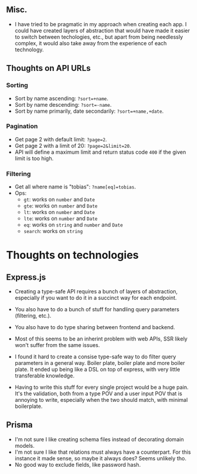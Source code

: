 ## Misc.
* I have tried to be pragmatic in my approach when creating each app. I could have created layers of abstraction that would have made it easier to switch between techologies, etc., but apart from being needlessly complex, it would also take away from the experience of each technology.

## Thoughts on API URLs

### Sorting
* Sort by name ascending: `?sort=+name`.
* Sort by name descending: `?sort=-name`.
* Sort by name primarily, date secondarily: `?sort=+name,+date`.

### Pagination
* Get page 2 with default limit: `?page=2`.
* Get page 2 with a limit of 20: `?page=2&limit=20`.
* API will define a maximum limit and return status code `400` if the given limit is too high.

### Filtering
* Get all where name is "tobias": `?name[eq]=tobias`.
* Ops:
    * `gt`: works on `number` and `Date`
    * `gte`: works on `number` and `Date`
    * `lt`: works on `number` and `Date`
    * `lte`: works on `number` and `Date`
    * `eq`: works on `string` and `number` and `Date`
    * `search`: works on `string`

# Thoughts on technologies

## Express.js
* Creating a type-safe API requires a bunch of layers of abstraction, especially if you want to do it in a succinct way for each endpoint.
* You also have to do a bunch of stuff for handling query parameters (filtering, etc.).
* You also have to do type sharing between frontend and backend.
* Most of this seems to be an inherint problem with web APIs, SSR likely won't suffer from the same issues.

* I found it hard to create a consise type-safe way to do filter query parameters in a general way. Boiler plate, boiler plate and more boiler plate. It ended up being like a DSL on top of express, with very little transferable knowledge.
* Having to write this stuff for every single project would be a huge pain. It's the validation, both from a type POV and a user input POV that is annoying to write, especially when the two should match, with minimal boilerplate.

## Prisma
* I'm not sure I like creating schema files instead of decorating domain models.
* I'm not sure I like that relations must always have a counterpart. For this instance it made sense, so maybe it always does? Seems unlikely tho.
* No good way to exclude fields, like password hash. 
